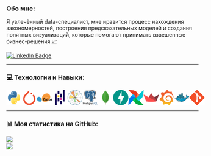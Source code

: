 ### Обо мне:
Я увлечённый data-специалист, мне нравится процесс нахождения закономерностей, построения предсказательных моделей и создания понятных визуализаций, которые помогают принимать взвешенные бизнес-решения.📈

<div id="badges" align="left">
  <a href="https://www.linkedin.com/in/mikhail-lodygin/" target=”_blank”>
  <img src="https://img.shields.io/badge/LinkedIn-blue?style=for-the-badge&logo=linkedin&logoColor=white" alt="LinkedIn Badge"/>
  </a>
</div>

 ---
 
### 💻 Технологии и Навыки:

<div style="display: flex; justify-content: space-around;">
  <img src="https://github.com/devicons/devicon/blob/master/icons/python/python-original.svg" title="Python"  alt="Python" width="40" height="40"/>

  <img src="https://github.com/devicons/devicon/blob/master/icons/pytorch/pytorch-original.svg" title="Pytorch"  alt="Pytorch" width="40" height="40"/>

  <img src="https://github.com/devicons/devicon/blob/master/icons/scikitlearn/scikitlearn-original.svg" title="Scikitlearn"  alt="Scikitlearn" width="40" height="40"/>

  <img src="https://github.com/devicons/devicon/blob/master/icons/pandas/pandas-original.svg" title="Pandas"  alt="Pandas" width="40" height="40"/>

  <img src="https://github.com/devicons/devicon/blob/master/icons/matplotlib/matplotlib-original.svg" title="Matplotlib"  alt="Matplotlib" width="40" height="40"/>

  <img src="https://github.com/devicons/devicon/blob/master/icons/postgresql/postgresql-original-wordmark.svg" title="Postgresql"  alt="Postgresql" width="40" height="40"/>

  <img src="https://github.com/devicons/devicon/blob/master/icons/mongodb/mongodb-original.svg" title="MongoDB"  alt="MongoDB" width="40" height="40"/>

  <img src="https://github.com/devicons/devicon/blob/master/icons/fastapi/fastapi-original.svg" title="FastAPI"  alt="FastAPI" width="40" height="40"/>

  <img src="https://github.com/devicons/devicon/blob/master/icons/apacheairflow/apacheairflow-original.svg" title="AirFlow"  alt="AirFlow" width="40" height="40"/>

  <img src="https://github.com/devicons/devicon/blob/master/icons/streamlit/streamlit-original.svg" title="Streamlit"  alt="Streamlit" width="40" height="40"/>

  <img src="https://github.com/devicons/devicon/blob/master/icons/grafana/grafana-original.svg" title="Grafana"  alt="Grafana" width="40" height="40"/>

  <img src="https://github.com/devicons/devicon/blob/master/icons/docker/docker-original.svg" title="Docker"  alt="Docker" width="40" height="40"/>

  <img src="https://github.com/devicons/devicon/blob/master/icons/git/git-original.svg" title="Git"  alt="Git" width="40" height="40"/>
  

</div>

 ---

### 📊 Моя статистика на GitHub:

![](https://nirzak-streak-stats.vercel.app/?user=lodygin-mikhail&theme=shadow-green&hide_border=true)<br/>
![](https://github-readme-stats.vercel.app/api/top-langs/?username=lodygin-mikhail&hide_border=true&include_all_commits=false&count_private=false&layout=compact)
